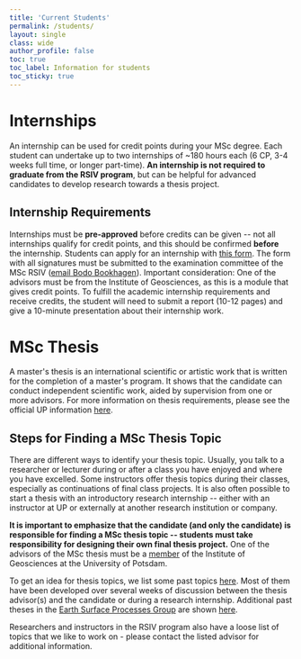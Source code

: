```yaml
---
title: 'Current Students'
permalink: /students/
layout: single
class: wide
author_profile: false
toc: true
toc_label: Information for students
toc_sticky: true
---
```

# Internships
An internship can be used for credit points during your MSc degree. Each student can undertake up to two internships of ~180 hours each (6 CP, 3-4 weeks full time, or longer part-time). **An internship is not required to graduate from the RSIV program**, but can be helpful for advanced candidates to develop research towards a thesis project.

## Internship Requirements
Internships must be **pre-approved** before credits can be given -- not all internships qualify for credit points, and this should be confirmed **before** the internship. Students can apply for an internship with [this form](assets/pdfs/RSIV_Internship_application_form.pdf). The form with all signatures must be submitted to the examination committee of the MSc RSIV ([email Bodo Bookhagen](mailto:bodo.bookhagen@uni-potsdam.de)). Important consideration: One of the advisors must be from the Institute of Geosciences, as this is a module that gives credit points. To fulfill the academic internship requirements and receive credits, the student will need to submit a report (10-12 pages) and give a 10-minute presentation about their internship work.

# MSc Thesis
A master's thesis is an international scientific or artistic work that is written for the completion of a master's program. It shows that the candidate can conduct independent scientific work, aided by supervision from one or more advisors. For more information on thesis requirements, please see the official UP information [here](https://www.uni-potsdam.de/en/studium/studying/organizing-your-exams/final-thesis).

## Steps for Finding a MSc Thesis Topic
There are different ways to identify your thesis topic. Usually, you talk to a researcher or lecturer during or after a class you have enjoyed and where you have excelled. Some instructors offer thesis topics during their classes, especially as continuations of final class projects. It is also often possible to start a thesis with an introductory research internship -- either with an instructor at UP or externally at another research institution or company.

**It is important to emphasize that the candidate (and only the candidate) is responsible for finding a MSc thesis topic -- students must take responsibility for designing their own final thesis project.**
One of the advisors of the MSc thesis must be a [member](https://www.uni-potsdam.de/de/geo/institut/mitarbeiter) of the Institute of Geosciences at the University of Potsdam.

To get an idea for thesis topics, we list some past topics [here](https://up-rs-esp.github.io/msc-rsiv/msctheses/). Most of them have been developed over several weeks of discussion between the thesis advisor(s) and the candidate or during a research internship. Additional past theses in the [Earth Surface Processes Group](https://up-rs-esp.github.io/) are shown [here](https://up-rs-esp.github.io/theses/).

Researchers and instructors in the RSIV program also have a loose list of topics that we like to work on - please contact the listed advisor for additional information.
